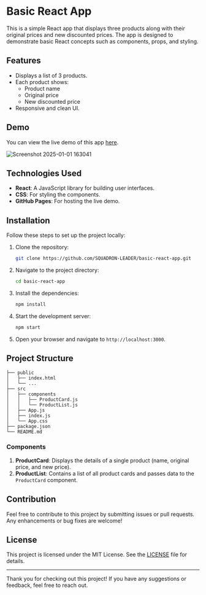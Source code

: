 # Basic React App

This is a simple React app that displays three products along with their original prices and new discounted prices. The app is designed to demonstrate basic React concepts such as components, props, and styling.

## Features

- Displays a list of 3 products.
- Each product shows:
  - Product name
  - Original price
  - New discounted price
- Responsive and clean UI.

## Demo

You can view the live demo of this app [here](https://SQUADRON-LEADER.github.io/basic-react-app/).


![Screenshot 2025-01-01 163041](https://github.com/user-attachments/assets/26f84238-c6d4-43c0-b05e-0d3d7c025422)


## Technologies Used

- **React**: A JavaScript library for building user interfaces.
- **CSS**: For styling the components.
- **GitHub Pages**: For hosting the live demo.

## Installation

Follow these steps to set up the project locally:

1. Clone the repository:

   ```bash
   git clone https://github.com/SQUADRON-LEADER/basic-react-app.git
   ```

2. Navigate to the project directory:

   ```bash
   cd basic-react-app
   ```

3. Install the dependencies:

   ```bash
   npm install
   ```

4. Start the development server:

   ```bash
   npm start
   ```

5. Open your browser and navigate to `http://localhost:3000`.

## Project Structure

```
├── public
│   ├── index.html
│   └── ...
├── src
│   ├── components
│   │   ├── ProductCard.js
│   │   └── ProductList.js
│   ├── App.js
│   ├── index.js
│   └── App.css
├── package.json
└── README.md
```

### Components

1. **ProductCard**: Displays the details of a single product (name, original price, and new price).
2. **ProductList**: Contains a list of all product cards and passes data to the `ProductCard` component.

## Contribution

Feel free to contribute to this project by submitting issues or pull requests. Any enhancements or bug fixes are welcome!

## License

This project is licensed under the MIT License. See the [LICENSE](LICENSE) file for details.

---

Thank you for checking out this project! If you have any suggestions or feedback, feel free to reach out.
